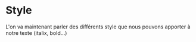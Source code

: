 # Style

L'on va maintenant parler des différents style que nous pouvons apporter à notre texte (italix, bold...)

